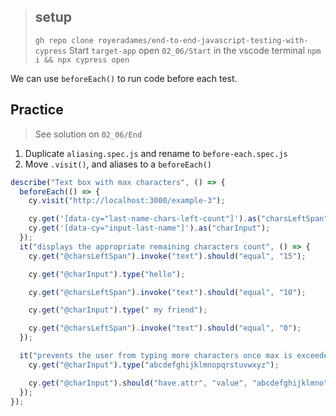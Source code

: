> ## setup
> `gh repo clone royeradames/end-to-end-javascript-testing-with-cypress`
> Start `target-app`
> open `02_06/Start` in the vscode terminal
> `npm i && npx cypress open`

We can use `beforeEach()` to run code before each test.


## Practice

> See solution on `02_06/End`

1. Duplicate `aliasing.spec.js` and rename to `before-each.spec.js`
2. Move `.visit()`, and aliases to a `beforeEach()`


```ts
describe("Text box with max characters", () => {
  beforeEach(() => {
    cy.visit("http://localhost:3000/example-3");

    cy.get('[data-cy="last-name-chars-left-count"]').as("charsLeftSpan");
    cy.get('[data-cy="input-last-name"]').as("charInput");
  });
  it("displays the appropriate remaining characters count", () => {
    cy.get("@charsLeftSpan").invoke("text").should("equal", "15");

    cy.get("@charInput").type("hello");

    cy.get("@charsLeftSpan").invoke("text").should("equal", "10");

    cy.get("@charInput").type(" my friend");

    cy.get("@charsLeftSpan").invoke("text").should("equal", "0");
  });

  it("prevents the user from typing more characters once max is exceeded", () => {
    cy.get("@charInput").type("abcdefghijklmnopqrstuvwxyz");

    cy.get("@charInput").should("have.attr", "value", "abcdefghijklmno");
  });
});

```
